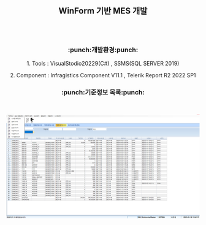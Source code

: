 <h2 align="center"> WinForm 기반 MES 개발</h2>
<br><br>

<h3 align ="center">:punch:개발환경:punch:</h3>

<p align="center">1. Tools : VisualStodio20229(C#) , SSMS(SQL SERVER 2019)</p>
<p align="center">2. Component : Infragistics Component V11.1 , Telerik Report R2 2022 SP1</p>

<h3 align ="center">:punch:기준정보 목록:punch:</h3>
<br>

![기준정보 목록](https://github.com/JongWon112/MES_Ex/blob/main/images/screen01.png?raw=true)
